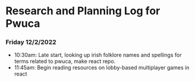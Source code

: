 # Research and Planning Log for Pwuca

### Friday 12/2/2022

* 10:30am: Late start, looking up irish folklore names and spellings for terms related to pwuca, make react repo.
* 11:45am: Begin reading resources on lobby-based multiplayer games in react 